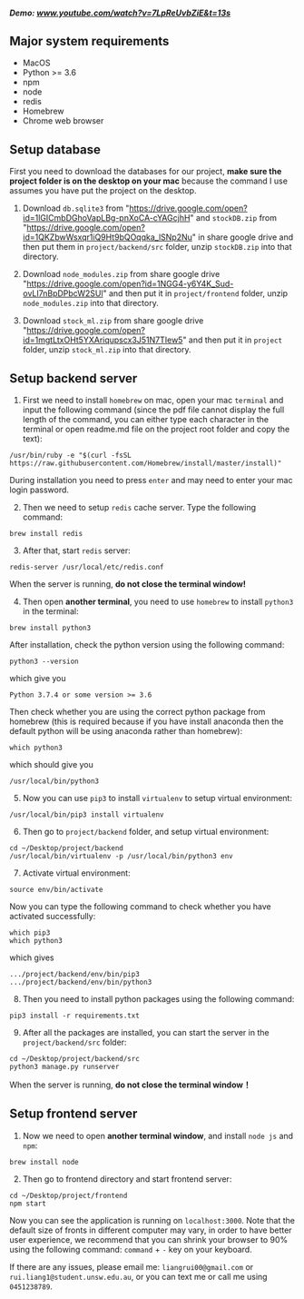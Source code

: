 ##### Demo:  www.youtube.com/watch?v=7LpReUvbZiE&t=13s

## Major system requirements

* MacOS
* Python >= 3.6
* npm
* node
* redis
* Homebrew
* Chrome web browser

## Setup database

First you need to download the databases for our project, **make sure the project folder is on the desktop on your mac** because the command I use assumes  you have put the project on the desktop.

1. Download `db.sqlite3` from "https://drive.google.com/open?id=1lGICmbDGhoVapLBg-pnXoCA-cYAGcjhH" and `stockDB.zip` from "https://drive.google.com/open?id=1QKZbwWsxqr1iQ9Ht9bQOqqka_lSNp2Nu"  in share google drive and then put them in `project/backend/src` folder, unzip `stockDB.zip` into that directory.

2. Download `node_modules.zip` from share google drive "https://drive.google.com/open?id=1NGG4-y6Y4K_Sud-ovLI7nBpDPbcW2SUl" and then put it in `project/frontend` folder, unzip `node_modules.zip` into that directory.
3. Download `stock_ml.zip` from share google drive "https://drive.google.com/open?id=1mgtLtxOHt5YXAriqupscx3J51N7TIew5" and then put it in `project` folder, unzip `stock_ml.zip` into that directory.



## Setup backend server

1. First we need to install `homebrew` on mac, open your mac `terminal` and input the following command (since the pdf file cannot display the full length of the command, you can either type each character in the terminal or open readme.md file on the project root folder and copy the text):

```shell
/usr/bin/ruby -e "$(curl -fsSL https://raw.githubusercontent.com/Homebrew/install/master/install)"
```

During installation you need to press `enter` and may need to enter your mac login password.

2. Then we need to setup `redis` cache server. Type the following command:

```shell
brew install redis
```

3. After that, start `redis` server:

```shell
redis-server /usr/local/etc/redis.conf
```

When the server is running, **do not close the terminal window!**

4. Then open **another terminal**, you need to use `homebrew` to install `python3` in the terminal:

```shell
brew install python3
```

After installation, check the python version using the following command:

```shell
python3 --version
```

which give you

```
Python 3.7.4 or some version >= 3.6
```

Then check whether you are using the correct python package from homebrew (this is required because if you have install anaconda then the default python will be using anaconda rather than homebrew):

```shell
which python3
```

which should give you

```
/usr/local/bin/python3
```


5. Now you can use `pip3` to install `virtualenv` to setup virtual environment:

```shell
/usr/local/bin/pip3 install virtualenv
```

6. Then go to `project/backend` folder, and setup virtual environment:

```shell
cd ~/Desktop/project/backend
/usr/local/bin/virtualenv -p /usr/local/bin/python3 env
```

7. Activate virtual environment:

```shell
source env/bin/activate
```

Now you can type the following command to check whether you have activated successfully:

```shell
which pip3
which python3
```

which gives

```
.../project/backend/env/bin/pip3
.../project/backend/env/bin/python3
```

8. Then you need to install python packages using the following command:

```shell
pip3 install -r requirements.txt
```



9. After all the packages are installed, you can start the server in the `project/backend/src` folder:

```shell
cd ~/Desktop/project/backend/src
python3 manage.py runserver
```

When the server is running, **do not close the terminal window！** 



## Setup frontend server

1. Now we need to open **another terminal window**, and install `node js` and `npm`:

```shell
brew install node
```

2. Then go to frontend directory and start frontend server:

```shell
cd ~/Desktop/project/frontend
npm start
```

Now you can see the application is running on `localhost:3000`. Note that the default size of fronts in different computer may vary, in order to have better user experience, we recommend that you can shrink your browser to 90% using the following command: `command` + `-` key on your keyboard.

If there are any issues, please email me: `liangrui00@gmail.com` or `rui.liang1@student.unsw.edu.au`, or you can text me or call me using `0451238789`.

